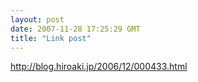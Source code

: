 ```yaml
---
layout: post
date: 2007-11-28 17:25:29 GMT
title: "Link post"
---
```

<http://blog.hiroaki.jp/2006/12/000433.html>

